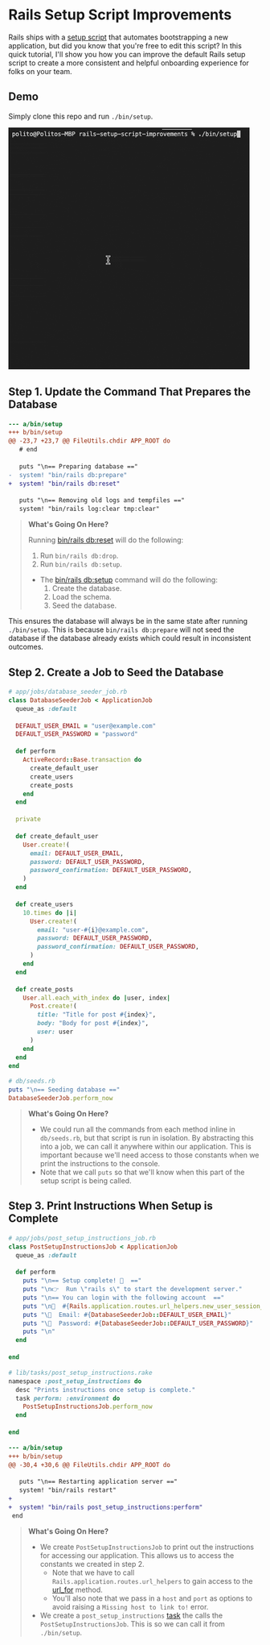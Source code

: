 # Rails Setup Script Improvements

Rails ships with a [setup script][] that automates bootstrapping a new application, but did you know that you're free to edit this script? In this quick tutorial, I'll show you how you can improve the default Rails setup script to create a more consistent and helpful onboarding experience for folks on your team.

[setup script]: https://github.com/rails/rails/pull/15189

## Demo

Simply clone this repo and run `./bin/setup`.

![Demo](public/demo.gif)

## Step 1. Update the Command That Prepares the Database

```diff
--- a/bin/setup
+++ b/bin/setup
@@ -23,7 +23,7 @@ FileUtils.chdir APP_ROOT do
   # end
 
   puts "\n== Preparing database =="
-  system! "bin/rails db:prepare"
+  system! "bin/rails db:reset"
 
   puts "\n== Removing old logs and tempfiles =="
   system! "bin/rails log:clear tmp:clear"
```

> **What's Going On Here?**
>
> Running [bin/rails db:reset][] will do the following:
> 
> 1. Run `bin/rails db:drop`.
> 2. Run `bin/rails db:setup`.
>   - The [bin/rails db:setup][] command will do the following:
>     1. Create the database.
>     2. Load the schema.
>     3. Seed the database.

This ensures the database will always be in the same state after running `./bin/setup`. This is because `bin/rails db:prepare` will not seed the database if the database already exists which could result in inconsistent outcomes.

[bin/rails db:reset]: https://edgeguides.rubyonrails.org/active_record_migrations.html#resetting-the-database
[bin/rails db:setup]: https://edgeguides.rubyonrails.org/active_record_migrations.html#setup-the-database

## Step 2. Create a Job to Seed the Database

```ruby
# app/jobs/database_seeder_job.rb
class DatabaseSeederJob < ApplicationJob
  queue_as :default

  DEFAULT_USER_EMAIL = "user@example.com"
  DEFAULT_USER_PASSWORD = "password"

  def perform
    ActiveRecord::Base.transaction do
      create_default_user
      create_users
      create_posts
    end
  end

  private

  def create_default_user
    User.create!(
      email: DEFAULT_USER_EMAIL,
      password: DEFAULT_USER_PASSWORD,
      password_confirmation: DEFAULT_USER_PASSWORD,
    )
  end

  def create_users
    10.times do |i|
      User.create!(
        email: "user-#{i}@example.com",
        password: DEFAULT_USER_PASSWORD,
        password_confirmation: DEFAULT_USER_PASSWORD,
      )
    end
  end

  def create_posts
    User.all.each_with_index do |user, index|
      Post.create!(
        title: "Title for post #{index}",
        body: "Body for post #{index}",
        user: user
      )
    end
  end
end
```

```ruby
# db/seeds.rb
puts "\n== Seeding database =="
DatabaseSeederJob.perform_now
```

> **What's Going On Here?**
>
> - We could run all the commands from each method inline in `db/seeds.rb`, but that script is run in isolation. By abstracting this into a job, we can call it anywhere within our application. This is important because we'll need access to those constants when we print the instructions to the console.
> - Note that we call `puts` so that we'll know when this part of the setup script is being called.

## Step 3. Print Instructions When Setup is Complete

```ruby
# app/jobs/post_setup_instructions_job.rb
class PostSetupInstructionsJob < ApplicationJob
  queue_as :default

  def perform
    puts "\n== Setup complete! 🎉  =="
    puts "\n👉  Run \"rails s\" to start the development server."
    puts "\n== You can login with the following account  =="
    puts "\n🔗  #{Rails.application.routes.url_helpers.new_user_session_url(host: "localhost", port: 3000)}"
    puts "\📧  Email: #{DatabaseSeederJob::DEFAULT_USER_EMAIL}"
    puts "\🔐  Password: #{DatabaseSeederJob::DEFAULT_USER_PASSWORD}"
    puts "\n"
  end

end
```

```ruby
# lib/tasks/post_setup_instructions.rake
namespace :post_setup_instructions do
  desc "Prints instructions once setup is complete."
  task perform: :environment do
    PostSetupInstructionsJob.perform_now
  end

end
```

```diff
--- a/bin/setup
+++ b/bin/setup
@@ -30,4 +30,6 @@ FileUtils.chdir APP_ROOT do
 
   puts "\n== Restarting application server =="
   system! "bin/rails restart"
+
+  system! "bin/rails post_setup_instructions:perform"
 end
```

> **What's Going On Here?**
>
> - We create `PostSetupInstructionsJob` to print out the instructions for accessing our application. This allows us to access the constants we created in step 2. 
>   - Note that we have to call `Rails.application.routes.url_helpers` to gain access to the [url_for][] method.
>   - You'll also note that we pass in a `host` and `port` as options to avoid raising a `Missing host to link to!` error.
> - We create a `post_setup_instructions` [task][] the calls the `PostSetupInstructionsJob`. This is so we can call it from `./bin/setup`.

[url_for]: https://api.rubyonrails.org//classes/ActionDispatch/Routing/UrlFor.html#method-i-url_for
[task]: https://guides.rubyonrails.org/command_line.html#custom-rake-tasks